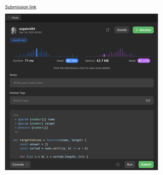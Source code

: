 [Submission link](https://leetcode.com/problems/find-target-indices-after-sorting-array/solutions/3202837/find-all-occurrences-of-element-in-array-javascript/)

![image info](./screen.png)
